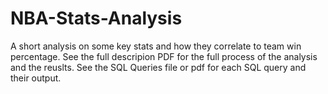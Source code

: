 # NBA-Stats-Analysis
A short analysis on some key stats and how they correlate to team win percentage. 
See the full descripion PDF for the full process of the analysis and the reuslts. 
See the SQL Queries file or pdf for each SQL query and their output. 
